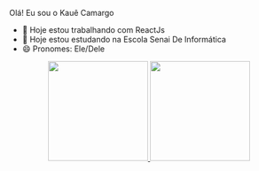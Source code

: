 Olá! Eu sou o Kauê Camargo

- 🔭 Hoje estou trabalhando com ReactJs
- 🌱 Hoje estou estudando na Escola Senai De Informática
- 😄 Pronomes: Ele/Dele

<div align = "center">
  <a href = "https://beacons.ai/zennitte">
  <img height = "180em"  src="https://github-readme-stats.vercel.app/api?username=Zennitte&show_icons=true&theme=dracula&include_all_commits=true&count_private=true"/>
  <img height = "180em"  src="https://github-readme-stats.vercel.app/api/top-langs/?username=Zennitte&layout=compact&langs_count=16&theme=dracula"/>
</div>


